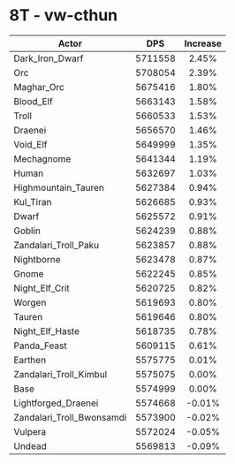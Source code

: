 # 8T - vw-cthun
| Actor | DPS | Increase |
|---|:---:|:---:|
|Dark_Iron_Dwarf|5711558|2.45%|
|Orc|5708054|2.39%|
|Maghar_Orc|5675416|1.80%|
|Blood_Elf|5663143|1.58%|
|Troll|5660533|1.53%|
|Draenei|5656570|1.46%|
|Void_Elf|5649999|1.35%|
|Mechagnome|5641344|1.19%|
|Human|5632697|1.03%|
|Highmountain_Tauren|5627384|0.94%|
|Kul_Tiran|5626685|0.93%|
|Dwarf|5625572|0.91%|
|Goblin|5624239|0.88%|
|Zandalari_Troll_Paku|5623857|0.88%|
|Nightborne|5623478|0.87%|
|Gnome|5622245|0.85%|
|Night_Elf_Crit|5620725|0.82%|
|Worgen|5619693|0.80%|
|Tauren|5619646|0.80%|
|Night_Elf_Haste|5618735|0.78%|
|Panda_Feast|5609115|0.61%|
|Earthen|5575775|0.01%|
|Zandalari_Troll_Kimbul|5575075|0.00%|
|Base|5574999|0.00%|
|Lightforged_Draenei|5574668|-0.01%|
|Zandalari_Troll_Bwonsamdi|5573900|-0.02%|
|Vulpera|5572024|-0.05%|
|Undead|5569813|-0.09%|
